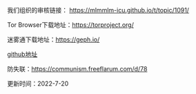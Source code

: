 我们组织的审核链接： https://mlmmlm-icu.github.io/t/topic/1091/



Tor Browser下载地址：https://torproject.org/

迷雾通下载地址：https://geph.io/

[github地址](https://github.com/learnleft/learnleft.github.io)

防失联：https://communism.freeflarum.com/d/78

更新时间：2022-7-20

